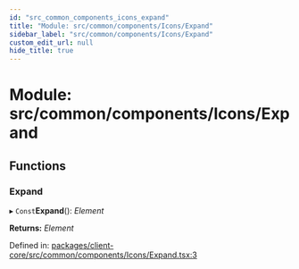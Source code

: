 ```yaml
---
id: "src_common_components_icons_expand"
title: "Module: src/common/components/Icons/Expand"
sidebar_label: "src/common/components/Icons/Expand"
custom_edit_url: null
hide_title: true
---
```


# Module: src/common/components/Icons/Expand

## Functions

### Expand

▸ `Const`**Expand**(): *Element*

**Returns:** *Element*

Defined in: [packages/client-core/src/common/components/Icons/Expand.tsx:3](https://github.com/xr3ngine/xr3ngine/blob/a16a45d7e/packages/client-core/src/common/components/Icons/Expand.tsx#L3)
